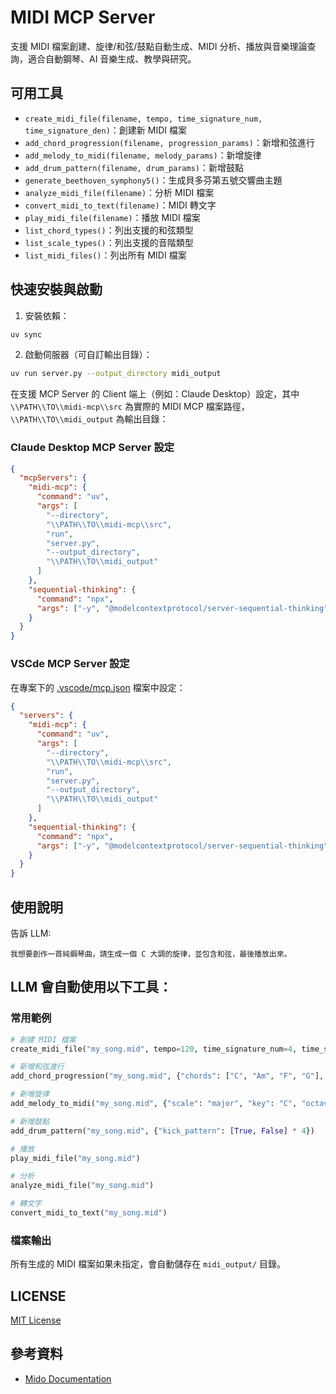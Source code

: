 # MIDI MCP Server

支援 MIDI 檔案創建、旋律/和弦/鼓點自動生成、MIDI 分析、播放與音樂理論查詢，適合自動鋼琴、AI 音樂生成、教學與研究。

## 可用工具

- `create_midi_file(filename, tempo, time_signature_num, time_signature_den)`：創建新 MIDI 檔案
- `add_chord_progression(filename, progression_params)`：新增和弦進行
- `add_melody_to_midi(filename, melody_params)`：新增旋律
- `add_drum_pattern(filename, drum_params)`：新增鼓點
- `generate_beethoven_symphony5()`：生成貝多芬第五號交響曲主題
- `analyze_midi_file(filename)`：分析 MIDI 檔案
- `convert_midi_to_text(filename)`：MIDI 轉文字
- `play_midi_file(filename)`：播放 MIDI 檔案
- `list_chord_types()`：列出支援的和弦類型
- `list_scale_types()`：列出支援的音階類型
- `list_midi_files()`：列出所有 MIDI 檔案

## 快速安裝與啟動

1. 安裝依賴：

```bash
uv sync
```

2. 啟動伺服器（可自訂輸出目錄）：

```bash
uv run server.py --output_directory midi_output
```

在支援 MCP Server 的 Client 端上（例如：Claude Desktop）設定，其中 `\\PATH\\TO\\midi-mcp\\src` 為實際的 MIDI MCP 檔案路徑，`\\PATH\\TO\\midi_output` 為輸出目錄：

### Claude Desktop MCP Server 設定

```json
{
  "mcpServers": {
    "midi-mcp": {
      "command": "uv",
      "args": [
        "--directory",
        "\\PATH\\TO\\midi-mcp\\src",
        "run",
        "server.py",
        "--output_directory",
        "\\PATH\\TO\\midi_output"
      ]
    },
    "sequential-thinking": {
      "command": "npx",
      "args": ["-y", "@modelcontextprotocol/server-sequential-thinking"]
    }
  }
}
```

### VSCde MCP Server 設定

在專案下的 [.vscode/mcp.json](.vscode/mcp.json) 檔案中設定：

```json
{
  "servers": {
    "midi-mcp": {
      "command": "uv",
      "args": [
        "--directory",
        "\\PATH\\TO\\midi-mcp\\src",
        "run",
        "server.py",
        "--output_directory",
        "\\PATH\\TO\\midi_output"
      ]
    },
    "sequential-thinking": {
      "command": "npx",
      "args": ["-y", "@modelcontextprotocol/server-sequential-thinking"]
    }
  }
}
```

## 使用說明

告訴 LLM:

```
我想要創作一首純鋼琴曲，請生成一個 C 大調的旋律，並包含和弦，最後播放出來。
```

## LLM 會自動使用以下工具：

### 常用範例

```python
# 創建 MIDI 檔案
create_midi_file("my_song.mid", tempo=120, time_signature_num=4, time_signature_den=4)

# 新增和弦進行
add_chord_progression("my_song.mid", {"chords": ["C", "Am", "F", "G"], "duration_per_chord": 1920, "octave": 3})

# 新增旋律
add_melody_to_midi("my_song.mid", {"scale": "major", "key": "C", "octave": 5, "note_count": 32})

# 新增鼓點
add_drum_pattern("my_song.mid", {"kick_pattern": [True, False] * 4})

# 播放
play_midi_file("my_song.mid")

# 分析
analyze_midi_file("my_song.mid")

# 轉文字
convert_midi_to_text("my_song.mid")
```

### 檔案輸出

所有生成的 MIDI 檔案如果未指定，會自動儲存在 `midi_output/` 目錄。

## LICENSE

[MIT License](LICENSE)

## 參考資料

- [Mido Documentation](https://mido.readthedocs.io/en/stable/)

